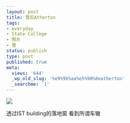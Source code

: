 ```yaml
---
layout: post
title: 雪后Atherton
tags:
- everyday
- State College
- 照片
- 雪
status: publish
type: post
published: true
meta:
  views: '644'
  _wp_old_slug: '%e9%9b%aa%e5%90%8eatherton'
  _searchme: '1'
---
```


![](https://dl.dropboxusercontent.com/u/308058/blogimages/2010/07/photo.jpg)

透过IST building的落地窗 看到所谓车辙

